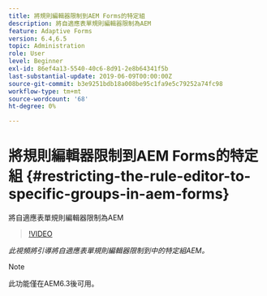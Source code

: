 ```yaml
---
title: 將規則編輯器限制到AEM Forms的特定組
description: 將自適應表單規則編輯器限制為AEM
feature: Adaptive Forms
version: 6.4,6.5
topic: Administration
role: User
level: Beginner
exl-id: 86ef4a13-5540-40c6-8d91-2e8b64341f5b
last-substantial-update: 2019-06-09T00:00:00Z
source-git-commit: b3e9251bdb18a008be95c1fa9e5c79252a74fc98
workflow-type: tm+mt
source-wordcount: '68'
ht-degree: 0%

---
```


# 將規則編輯器限制到AEM Forms的特定組 {#restricting-the-rule-editor-to-specific-groups-in-aem-forms}

將自適應表單規則編輯器限制為AEM

>[!VIDEO](https://video.tv.adobe.com/v/19470?quality=12&learn=on)

*此視頻將引導將自適應表單規則編輯器限制到中的特定組AEM。*

>[!NOTE]
>
>此功能僅在AEM6.3後可用。
